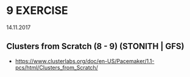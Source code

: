 # 9 EXERCISE
14.11.2017


## Clusters from Scratch (8 - 9) (STONITH | GFS)


* https://www.clusterlabs.org/doc/en-US/Pacemaker/1.1-pcs/html/Clusters_from_Scratch/
